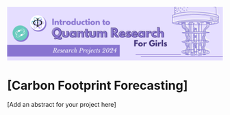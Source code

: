 ![IQRG Banner for Research Projects](../IQRG_Banner_Research_Projects_2024.png)

# [Carbon Footprint Forecasting]

[Add an abstract for your project here]
